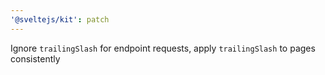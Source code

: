 ```yaml
---
'@sveltejs/kit': patch
---
```


Ignore `trailingSlash` for endpoint requests, apply `trailingSlash` to pages consistently
